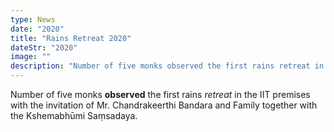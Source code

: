 ```yaml
---
type: News
date: "2020"
title: "Rains Retreat 2020"
dateStr: "2020"
image: ""
description: "Number of five monks observed the first rains retreat in the IIT premises with the invitation of Mr. Chandrakeerthi Bandara and Family together with the Kshemabhūmi Saṃsadaya."
---
```


Number of five monks **observed** the first rains *retreat* in the IIT premises with the invitation of Mr. Chandrakeerthi Bandara and Family together with the Kshemabhūmi Saṃsadaya.
